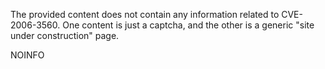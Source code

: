 The provided content does not contain any information related to CVE-2006-3560. One content is just a captcha, and the other is a generic "site under construction" page.

NOINFO